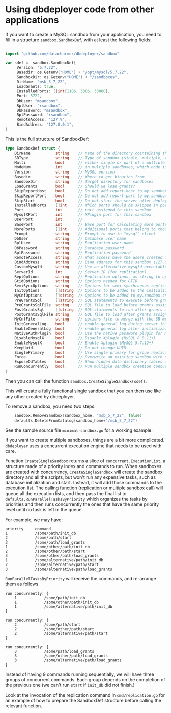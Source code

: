 # Using dbdeployer code from other applications

If you want to create a MySQL sandbox from your application, you need to fill in a structure
``sandbox.SandboxDef``, with at least the following fields:

```go    

import "github.com/datacharmer/dbdeployer/sandbox"

var sdef =	sandbox.SandboxDef{
	 Version: "5.7.22",
	 Basedir: os.Getenv("HOME") + "/opt/mysql/5.7.22",
	 SandboxDir: os.Getenv("HOME") + "/sandboxes", 
     DirName: "msb_5_7_22",
	 LoadGrants: true,
	 InstalledPorts: []int{1186, 3306, 33060},
	 Port: 5722,
	 DbUser: "msandbox",
	 RplUser: "rsandbox",
	 DbPassword: "msandbox",
	 RplPassword: "rsandbox",
	 RemoteAccess: "127.%",
	 BindAddress: "127.0.0.1",
}
```

This is the full structure of SandboxDef:

```go
type SandboxDef struct {
	DirName           string    // name of the directory cointaining the sandbox
	SBType            string    // Type of sandbox (single, multiple, replication-node, group-node)
	Multi             bool      // either single or part of a multiple sandbox
	NodeNum           int	    // in multiple sandboxes, which node is this
	Version           string    // MySQL version
	Basedir           string    // Where to get binaries from
	SandboxDir        string    // Target directory for sandboxes
	LoadGrants        bool      // Should we load grants?
	SkipReportHost    bool      // Do not add report-host to my.sandbox.cnf
	SkipReportPort    bool      // Do not add report-port to my.sandbox.cnf
	SkipStart         bool	    // Do not start the server after deployment
	InstalledPorts    []int     // Which ports should be skipped in port assignment for this SB
	Port              int	    // port assigned to this sandbox
	MysqlXPort        int	    // XPlugin port for thsi sandbox
	UserPort          int	    // 
	BasePort          int       // Base port for calculating more ports in multiple SB
	MorePorts         []int     // Additional ports that belong to thos sandbox
	Prompt            string    // Prompt to use in "mysql" client
	DbUser            string    // Database user name
	RplUser           string    // Replication user name
	DbPassword        string    // Database password
	RplPassword       string    // Replication password
	RemoteAccess      string    // What access have the users created for this SB (127.%)
	BindAddress       string    // Bind address for this sandbox (127.0.0.1)
	CustomMysqld      string    // Use an alternative mysqld executable
	ServerId          int       // Server ID (for replication)
	ReplOptions       string    // Replication options, as string to append to my.sandbox.cnf
	GtidOptions       string    // Options needed for GTID
	SemiSyncOptions   string    // Options for semi-synchronous replication
	InitOptions       []string  // Options to be added to the initialization command
	MyCnfOptions      []string	// Options to be added to my.sandbox.cnf
	PreGrantsSql      []string	// SQL statements to execute before grants assignment
	PreGrantsSqlFile  string    // SQL file to load before grants assignment
	PostGrantsSql     []string  // SQL statements to run after grants assignment
	PostGrantsSqlFile string    // SQL file to load after grants assignment
	MyCnfFile         string    // options file to merge with the SB my.sandbox.cnf
	InitGeneralLog    bool      // enable general log during server initialization
	EnableGeneralLog  bool		// enable general log after initialization
	NativeAuthPlugin  bool	    // Use the native password plugin for MySQL 8.0.4+
	DisableMysqlX     bool		// Disable Xplugin (MySQL 8.0.11+)
	EnableMysqlX      bool		// Enable Xplugin (MySQL 5.7.12+)
	KeepUuid          bool		// Do not change UUID
	SinglePrimary     bool		// Use single primary for group replication
	Force             bool		// Overwrite an existing sandbox with same target
	ExposeDdTables    bool		// Show hidden data dictionary tables (MySQL 8.0.0+)
	RunConcurrently   bool		// Run multiple sandbox creation concurrently
}
```

Then you can call the function ``sandbox.CreateSingleSandbox(sdef)``.

This will create a fully functional single sandbox that you can then use like any other created by dbdeployer.

To remove a sandbox, you need two steps:

``` go
	sandbox.RemoveSandbox(sandbox_home, "msb_5_7_22", false)
	defaults.DeleteFromCatalog(sandbox_home+"/msb_5_7_22")
```

See the sample source file ``minimal-sandbox.go`` for a working example.

If you want to create multiple sandboxes, things are a bit more complicated. ``dbdeployer`` uses a concurrent execution engine that needs to be used with care.

Function ``CreateSingleSandbox`` returns a slice of ``concurrent.ExecutionList``, a structure made of a priority index and commands to run. When sandboxes are created with concurrency, ``CreateSingleSandbox`` will create the sandbox directory and all the scripts, but won't run any expensive tasks, such as database initialization and start. Instead, it will add those commands to the execution list. The calling function (replication or multiple sandbox call) will queue all the execution lists, and then pass the final list to ``defaults.RunParallelTasksByPriority`` which organizes the tasks by priorities and then runs concurrently the ones that have the same priority level until no task is left in the queue.

For example, we may have:

	priority     command
	1            /some/path/init_db
	2            /some/path/start
	3            /some/path/load_grants
	1            /some/other/path/init_db
	2            /some/other/path/start
	3            /some/other/path/load_grants
	1            /some/alternative/path/init_db
	2            /some/alternative/path/start
	3            /some/alternative/path/load_grants

``RunParallelTasksByPriority`` will receive the commands, and re-arrange them as follows

```
run concurrently: {
	1            /some/path/init_db
	1            /some/other/path/init_db
	1            /some/alternative/path/init_db
}

run concurrently: {
	2            /some/path/start
	2            /some/other/path/start
	2            /some/alternative/path/start
}

run concurrently: {
	3            /some/path/load_grants
	3            /some/other/path/load_grants
	3            /some/alternative/path/load_grants
}
```
Instead of having 9 commands running sequentially, we will have three groups of concurrent commands. Each group depends on the completion of the previous one (we can't run ``start`` if ``init_db`` did not finish.)

Look at the invocation of the replication command in ``cmd/replication.go`` for an example of how to prepare the SandboxDef structure before calling the relevant function.


